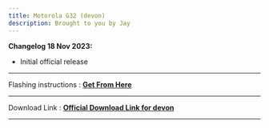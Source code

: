 ```yaml
---
title: Motorola G32 (devon) 
description: Brought to you by Jay
---
```


<b>Changelog 18 Nov 2023:</b> 
- Initial official release

----
Flashing instructions : [**Get From Here**](devon_inst.md)

----
Download Link : [**Official Download Link for devon**](https://sourceforge.net/projects/projectmatrixx/files/Android-14/devon/)

----
